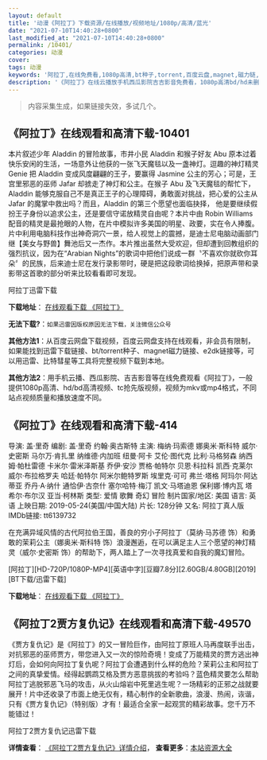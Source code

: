 ```yaml
---
layout: default
title: '动漫《阿拉丁》下载资源/在线播放/视频地址/1080p/高清/蓝光'
date: "2021-07-10T14:40:28+0800"
last_modified_at: "2021-07-10T14:40:28+0800"
permalink: /10401/
categories: 动漫
cover:
tags: 动漫
keywords: '阿拉丁,在线免费看,1080p高清,bt种子,torrent,百度云盘,magnet,磁力链,迅雷下载资源'
description: '《阿拉丁》在线云播放手机西瓜影院吉吉影音免费看，1080p高清bd/hd未删减完整版和tc抢先枪版，mkv/mp4格式，附带bt/torrent种子、magnet/磁力链、百度云盘、网盘资源迅雷下载链接'
---
```


>内容采集生成，如果链接失效，多试几个。


## 《阿拉丁》在线观看和高清下载-10401

本片叙述少年 Aladdin 的冒险故事，市井小民 Aladdin 和猴子好友 Abu 原本过着快乐安闲的生活，一场意外让他获的一张飞天魔毯以及一盏神灯。逗趣的神灯精灵 Genie 把 Aladdin 变成风度翩翩的王子，要赢得 Jasmine 公主的芳心；可是，王宫里邪恶的巫师 Jafar 却掳走了神灯和公主。在猴子 Abu 及飞天魔毯的帮忙下，Aladdin 能够克服自己不是真正王子的心理障碍，勇敢面对挑战，把心爱的公主从 Jafar 的魔掌中救出吗？而且，Aladdin 的第三个愿望也面临抉择， 他是要继续假扮王子身份以追求公主，还是要信守诺放精灵自由呢？本片中由 Robin Williams 配音的精灵是最抢眼的人物，在片中模拟许多美国的明星、政要，实在令人捧腹。片中利用电脑科技作出神奇洞穴一景，给人视觉上的震撼，是迪士尼电脑动画部门继【美女与野兽】舞池后又一杰作。本片推出虽然大受欢迎，但却遭到回教组织的强烈抗议，因为在&ldquo;Arabian Nights”的歌词中把他们说成一群〝不喜欢你就砍你耳朵〞的民族，后来迪士尼在发行录影带时，硬是把这段歌词给换掉，把原声带和录影带这首歌的部分听来比较看看即可发现。</p>


阿拉丁迅雷下载

**下载地址**： [在线观看下载 《阿拉丁》](https://www.993dy.com//vod-detail-id-4879.html) 


**无法下载?**：`如果迅雷因版权原因无法下载，关注微信公众号 `

**其他方法1**：从百度云网盘下载视频，百度云网盘支持在线观看，非会员有限制，如果能找到迅雷下载链接、bt/torrent种子、magnet磁力链接、e2dk链接等，可以用迅雷、比特彗星等工具将完整视频下载到本地。

**其他方法2**：用手机云播、西瓜影院、吉吉影音等在线免费观看《阿拉丁》，一般提供1080p高清、hd/bd高清视频、tc抢先版视频，视频为mkv或mp4格式，不同站点视频质量和播放速度不同。


## 《阿拉丁》在线观看和高清下载-414

导演: 盖·里奇 编剧: 盖·里奇 约翰·奥古斯特 主演: 梅纳·玛索德 娜奥米·斯科特 威尔·史密斯 马尔万·肯扎里 纳维德·内加班 纽曼·阿卡 艾伦·图代克 比利·马格努森 纳西姆·帕杜雷德 卡米尔·雷米泽斯基 乔伊·安沙 贾格·帕特尔 贝恩·科拉科 凯西·克莱尔 威尔·布拉格罗夫 哈廷·帕特尔 阿米尔鲍特罗斯 埃里克·可可 弗兰·塔格 阿玛尔·阿达蒂亚 乔丹·A·纳什 通恰伊·古奈什 塞尔哈特·梅汀 凯文·马塔迪恩 保利娜·博内瓦 塔希尔·布尔汉 亚当·柯林斯 类型: 爱情 歌舞 奇幻 冒险 制片国家/地区: 美国 语言: 英语 上映日期: 2019-05-24(美国/中国大陆) 片长: 128分钟 又名: 阿拉丁真人版 IMDb链接: tt6139732

在充满异域风情的古代阿拉伯王国，善良的穷小子阿拉丁（莫纳·马苏德 饰）和勇敢的茉莉公主（娜奥米·斯科特 饰）浪漫邂逅，在可以满足主人三个愿望的神灯精灵（威尔·史密斯 饰）的帮助下，两人踏上了一次寻找真爱和自我的魔幻冒险。


[阿拉丁][HD-720P/1080P-MP4][英语中字][豆瓣7.8分][2.60GB/4.80GB][2019][BT下载/迅雷下载]

**下载地址**： [在线观看下载 《阿拉丁》](https://www.btdx8.com/torrent/ald_2019.html) 


## 《阿拉丁2贾方复仇记》在线观看和高清下载-49570

《贾方复仇记》是《阿拉丁》的又一冒险巨作，由阿拉丁原班人马再度联手出击，对抗邪恶的巫师贾方，带您进入又一次的惊险奇境！变成了万能精灵的贾方逃出神灯后，会如何向阿拉丁复仇呢？阿拉丁会遭遇到什么样的危险？茉莉公主和阿拉丁之间的真挚爱情。经得起鹦鹉艾格及贾方恶意挑拔的考验吗？蓝色精灵要怎么帮助阿拉丁逃脱邪恶飞马的攻击，从火山熔岩中死里逃生呢？一场精彩的正邪之战就要展开！片中还收录了市面上绝无仅有，精心制作的全新歌曲，浪漫、热闹，诙谐，只有《贾方复仇记》（特别版）才有！最适合全家一起观赏的精彩故事。您千万不能错过！


阿拉丁2贾方复仇记迅雷下载

**详情查看**： [《阿拉丁2贾方复仇记》详情介绍](/movie/49570/)， **查看更多**：[本站资源大全](/movie/t/all/)

